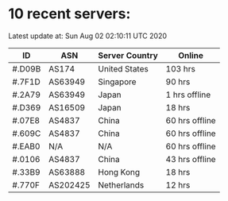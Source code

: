 # 10 recent servers:

Latest update at: Sun Aug 02 02:10:11 UTC 2020

| ID | ASN | Server Country | Online |
| -- | --- | -------------- | ------ |
| #.D09B | AS174 | United States | 103 hrs |
| #.7F1D | AS63949 | Singapore | 90 hrs |
| #.2A79 | AS63949 | Japan | 1 hrs offline |
| #.D369 | AS16509 | Japan | 18 hrs |
| #.07E8 | AS4837 | China | 60 hrs offline |
| #.609C | AS4837 | China | 60 hrs offline |
| #.EAB0 | N/A | N/A | 60 hrs offline |
| #.0106 | AS4837 | China | 43 hrs offline |
| #.33B9 | AS63888 | Hong Kong | 18 hrs |
| #.770F | AS202425 | Netherlands | 12 hrs |

